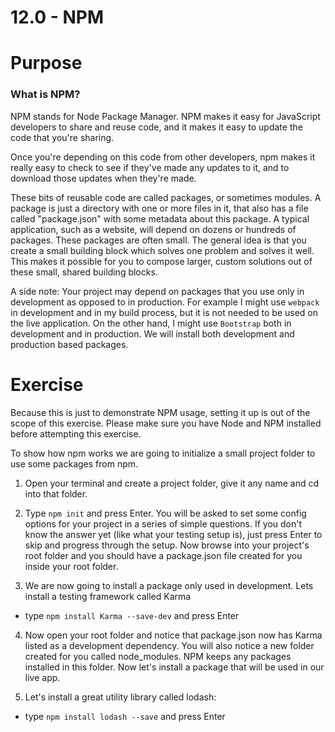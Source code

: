 # 12.0 - NPM

# Purpose

### What is NPM?

NPM stands for Node Package Manager.
NPM makes it easy for JavaScript developers to share and reuse code, and it makes it easy to update the code that you're sharing.

Once you're depending on this code from other developers, npm makes it really easy to check to see if they've made any updates to it, and to download those updates when they're made.

These bits of reusable code are called packages, or sometimes modules. A package is just a directory with one or more files in it, that also has a file called "package.json" with some metadata about this package. A typical application, such as a website, will depend on dozens or hundreds of packages. These packages are often small. The general idea is that you create a small building block which solves one problem and solves it well. This makes it possible for you to compose larger, custom solutions out of these small, shared building blocks.

A side note:
Your project may depend on packages that you use only in development as opposed to in production.  For example I might use ````webpack```` in development and in my build process, but it is not needed to be used on the live application.  On the other hand, I might use ````Bootstrap```` both in development and in production.  We will install both development and production based packages.

# Exercise
Because this is just to demonstrate NPM usage, setting it up is out of the scope of this exercise.  Please make sure you have Node and NPM installed before attempting this exercise.

To show how npm works we are going to initialize a small project folder to use some packages from npm.

1. Open your terminal and create a project folder, give it any name and cd into that folder.

2. Type ```npm init``` and press Enter. You will be asked to set some config options for your project in a series of simple questions. If you don't know the answer yet (like what your testing setup is), just press Enter to skip and progress through the setup.  Now browse into your project's root folder and you should have a package.json file created for you inside your root folder.

3. We are now going to install a package only used in development. Lets install a testing framework called Karma
  - type ````npm install Karma --save-dev```` and press Enter

4. Now open your root folder and notice that package.json now has Karma listed as a development dependency.  You will also notice a new folder created for you called node_modules.   NPM keeps any packages installed in this folder.  Now let's install a package that will be used in our live app.

5. Let's install a great utility library called lodash: 
 - type ````npm install lodash --save```` and press Enter
